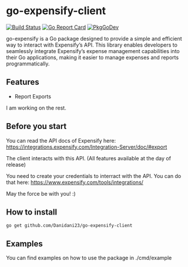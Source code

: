 # go-expensify-client

[![Build Status](https://github.com/username/repo/actions/workflows/go.yml/badge.svg)](https://github.com/Danidani23/go-expensify-client/actions)
[![Go Report Card](https://goreportcard.com/badge/github.com/username/repo)](https://goreportcard.com/report/github.com/Danidani23/go-expensify-client)
[![PkgGoDev](https://pkg.go.dev/badge/github.com/Danidani23/go-expensify-client)](https://pkg.go.dev/github.com/Danidani23/go-expensify-client)

go-expensify is a Go package designed to provide a simple and efficient way to interact with Expensify’s API. This library enables developers to seamlessly integrate Expensify’s expense management capabilities into their Go applications, making it easier to manage expenses and reports programmatically.

## Features

- Report Exports

I am working on the rest.


## Before you start

You can read the API docs of Expensify here:
https://integrations.expensify.com/Integration-Server/doc/#export

The client interacts with this API. (All features available at the day of release)

You need to create your credentials to interract with the API. You can do that here:
https://www.expensify.com/tools/integrations/

May the force be with you! :)

## How to install

```go get github.com/Danidani23/go-expensify-client```

## Examples

You can find examples on how to use the package in ./cmd/example
